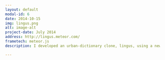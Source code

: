 ```yaml
---
layout: default
modal-id: 6
date: 2014-10-15
img: lingus.png
alt: image-alt
project-date: July 2014
address: http://lingus.meteor.com/
frametech: meteor.js
description: I developed an urban-dictionary clone, lingus, using a new JavaScript framework, <a href="https://www.meteor.com">Meteor</a>.

---
```

